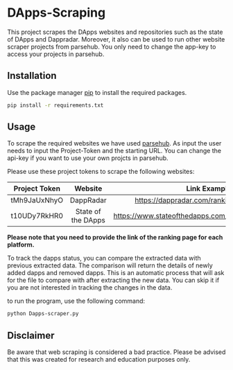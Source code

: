 # DApps-Scraping
This project scrapes the DApps websites and repositories such as the state of DApps and Dappradar. Moreover, it also can be used to run other website scraper projects from parsehub. You only need to change the app-key to access your projects in parsehub. 


## Installation

Use the package manager [pip](https://pip.pypa.io/en/stable/) to install the required packages.

```bash
pip install -r requirements.txt
```

## Usage

To scrape the required websites we have used [parsehub](https://www.parsehub.com).
As input the user needs to input the Project-Token and the starting URL. 
You can change the api-key if you want to use your own projcts in parsehub.

Please use these project tokens to scrape the following websites:

| Project Token  | Website | Link Example |
| :---:   |  :---:  |  :---:   |
| tMh9JaUxNhyO  | DappRadar  | https://dappradar.com/rankings/protocol/iost |
| t10UDy7RkHR0  | State of the DApps  | https://www.stateofthedapps.com/rankings/platform/loom |



**Please note that you need to provide the link of the ranking page for each platform.**


To track the dapps status, you can compare the extracted data with previous extracted data. The comparison will return the details of newly added dapps and removed dapps. This is an automatic process that will ask for the file to compare with after extracting the new data. You can skip it if you are not interested in tracking the changes in the data.

to run the program, use the following command:
```bash
python Dapps-scraper.py
```
## Disclaimer
Be aware that web scraping is considered a bad practice. Please be advised that this was created for research and education purposes only.  
